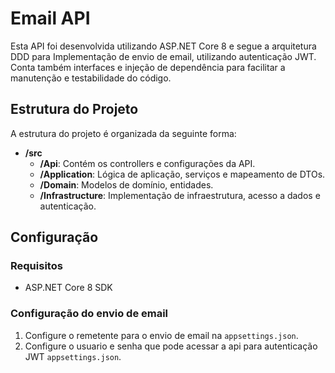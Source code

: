 # Email API

Esta API foi desenvolvida utilizando ASP.NET Core 8 e segue a arquitetura DDD para Implementação de envio de email, utilizando autenticação JWT. 
Conta também interfaces e injeção de dependência para facilitar a manutenção e testabilidade do código.

## Estrutura do Projeto

A estrutura do projeto é organizada da seguinte forma:

- **/src**
  - **/Api**: Contém os controllers e configurações da API.
  - **/Application**: Lógica de aplicação, serviços e mapeamento de DTOs.
  - **/Domain**: Modelos de domínio, entidades.
  - **/Infrastructure**: Implementação de infraestrutura, acesso a dados e autenticação.
## Configuração

### Requisitos

- ASP.NET Core 8 SDK

### Configuração do envio de email

1. Configure o remetente para o envio de email na `appsettings.json`.
2. Configure o usuario e senha que pode acessar a api para autenticação JWT `appsettings.json`.
